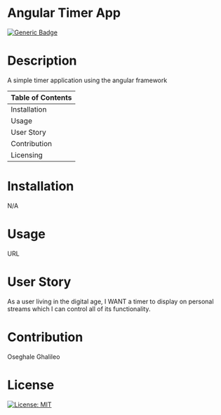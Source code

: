 
 
  # Angular Timer App
 
  [![Generic Badge](https://img.shields.io/badge/User-%20O%20s%20e%20-blueviolet.svg)](https://github.com/Ghalileo)
  
  # Description 

  A simple timer application using the angular framework

  Table of Contents |
  ----------------- |
  Installation |
  Usage |
  User Story |
  Contribution |
  Licensing |
  

  # Installation 
  N/A

  # Usage 
  URL

  # User Story
  As a user living in the digital age, I WANT a timer to display on personal streams which I can control all of its functionality.

  # Contribution 
  Oseghale Ghalileo

  # License 
  [![License: MIT](https://img.shields.io/badge/License-MIT-green.svg)](https://opensource.org/licenses/MIT)
 


